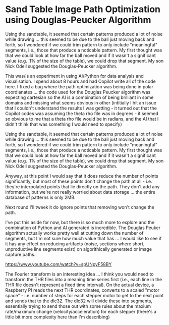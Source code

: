 # Sand Table Image Path Optimization using Douglas-Peucker Algorithm

Using the sandtable, it seemed that certain patterns produced a lot of noise while drawing ... this seemed to be due to the ball just moving back and forth, so I wondered if we could trim pattern to only include "meaningful" segments, i.e., those that produce a noticable pattern.   My first thought was that we could look at how far the ball moved and if it wasn't a significant value (e.g. .1% of the size of the table), we could drop that segment.  My son Nick Odell suggested the Douglas-Peucker algorithm.

This was/is an experiment in using AI/Python for data analysis and visualisation.  I spend about 8 hours and had Copilot write all of the code here.  I fixed a bug where the path optimization was being done in polar coordianates ... the code used for the Douglas Peucker algorithm was expecting cartesian so the AI is a combination of being brilliant in some domains and missing what seems obvious in other (intitially I hit an issue that I couldn't understand the results I was getting - it turned out that the Copilot codes was assuming the theta rho file was in degrees - it seemed so obvious to me that a theta rho file would be in radians, and the AI that I didn't think that was something I would need to specify)

Using the sandtable, it seemed that certain patterns produced a lot of noise while drawing ... this seemed to be due to the ball just moving back and forth, so I wondered if we could trim pattern to only include "meaningful" segments, i.e., those that produce a noticable pattern.   My first thought was that we could look at how far the ball moved and if it wasn't a significant value (e.g. .1% of the size of the table), we could drop that segment.  My son Nick Odell suggested the Douglas-Peucker algorithm.

Anyway, at this point I would say that it does reduce the number of points significantly, but most of these points don't change the path at all - i.e. they're interpolated points that lie directly on the path.  They don't add any information, but we're not really worried about data storage ... the entire database of patterns is only 2MB.  

Next round I'll tweek it do ignore points that removing won't change the path.

I've put this aside for now, but there is so much more to explore and the combination of Python and AI generated is incredible.  The Douglas Peuker algorithm actually works pretty well at cutting down the number of segments, but I'm not sure how much value that has ... I would like to see if it has any effect on reducing artifacts (noise, sections where short, unproductive line segments exist) on algorithically generated or image capture paths.

https://www.youtube.com/watch?v=spUNpyF58BY

The Fourier transform is an interesting idea ... I think you would need to transform the THR files into a meaning time series first (i.e., each line in the THR file doesn't represent a fixed time interval).   On the actual device, a Raspberry PI reads the next THR coordinates, converts to a scaled "motor space" - i.e. number of steps for each stepper motor to get to the next point and sends that to the dlc32.  The dlc32 will divide these into segments,  essentially trying to send those out with some rules about the maxium rate/maximum change (velocity/acceleration) for each stepper (there's a little bit more complexity here than I'm describing)
